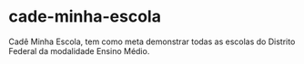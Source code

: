 # cade-minha-escola
Cadê Minha Escola, tem como meta demonstrar todas as escolas do Distrito Federal da modalidade Ensino Médio.

